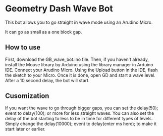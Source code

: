 # Geometry Dash Wave Bot

This bot allows you to go straight in wave mode using an Arudino Micro.

It can go as small as a one block gap.

## How to use

First, download the GB_wave_bot.ino file. Then, if you haven't already, install the Mouse library by Arduino using the library manager in Arduino IDE.
Connect your Arudino Micro. Using the Upload button in the IDE, flash the sketch to your Micro. Once it is done, open GD and start a wave level. After a 10 second delay, the bot will start.

## Cusomization

If you want the wave to go through bigger gaps, you can set the delay(50); event to delay(100); or more for less straight waves.
You can also set the delay of the bot starting to less to be in time for different types of levels. Simply change the delay(10000); event to delay(enter ms here); to make it start later or earlier.
